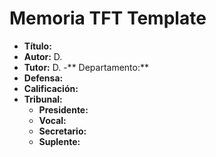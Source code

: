 # Memoria TFT Template

- **Título:**  
- **Autor:** D. 
- **Tutor:** D.
-** Departamento:** 
- **Defensa:**
- **Calificación:**
- **Tribunal:**
	- **Presidente:**
	- **Vocal:**
	- **Secretario:**
	- **Suplente:**
